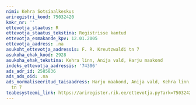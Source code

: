 ```yaml
---
nimi: Kehra Sotsiaalkeskus
ariregistri_kood: 75032420
kmkr_nr: ''
ettevotja_staatus: R
ettevotja_staatus_tekstina: Registrisse kantud
ettevotja_esmakande_kpv: 12.01.2005
ettevotja_aadress: .na
asukoht_ettevotja_aadressis: F. R. Kreutzwaldi tn 7
asukoha_ehak_kood: 2928
asukoha_ehak_tekstina: Kehra linn, Anija vald, Harju maakond
indeks_ettevotja_aadressis: '74306'
ads_adr_id: 2585836
ads_ads_oid: .na
ads_normaliseeritud_taisaadress: Harju maakond, Anija vald, Kehra linn, F. R. Kreutzwaldi
  tn 7
teabesysteemi_link: https://ariregister.rik.ee/ettevotja.py?ark=75032420&ref=rekvisiidid
---
```

